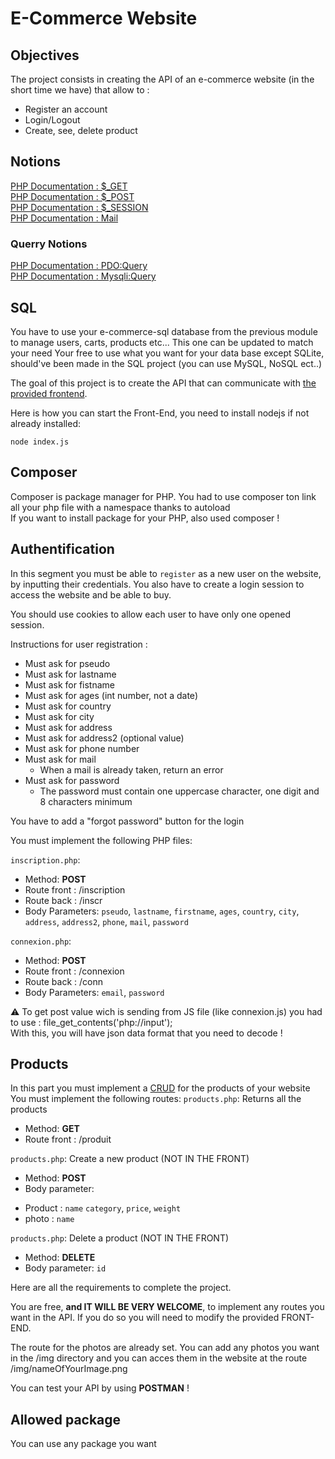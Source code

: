 # E-Commerce Website

## Objectives
The project consists in creating the API of an e-commerce website (in the short time we have) that allow to :
* Register an account
* Login/Logout
* Create, see, delete product

<!-- * Send mail to user when he buy something
* Have a wishList
* Save your cart
* have an admin panel for admin users -->

## Notions
[PHP Documentation : $_GET](https://www.php.net/manual/en/reserved.variables.get.php)  
[PHP Documentation : $_POST](https://www.php.net/manual/en/reserved.variables.post.php)   
[PHP Documentation : $_SESSION](https://www.php.net/manual/en/reserved.variables.session.php)   
[PHP Documentation : Mail](https://www.php.net/manual/en/function.mail.php)

### Querry Notions
[PHP Documentation : PDO:Query](https://www.php.net/manual/en/pdo.query.php)   
[PHP Documentation : Mysqli:Query](https://www.php.net/manual/en/mysqli.query.php)

## SQL
You have to use your e-commerce-sql database from the previous module to manage users, carts, products etc... This one can be updated to match your need
Your free to use what you want for your data base except SQLite, should've been made in the SQL project
(you can use MySQL, NoSQL ect..)

The goal of this project is to create the API that can communicate with <a href="e-commerce-website.rar" download>the provided frontend</a>.

Here is how you can start the Front-End, you need to install nodejs if not already installed:
```
node index.js
```

## Composer
Composer is package manager for PHP. You had to use composer ton link all your php file with a namespace thanks to autoload    
If you want to install package for your PHP, also used composer !

## Authentification
In this segment you must be able to `register` as a new user on the website, by inputting their credentials. 
You also have to create a login session to access the website and be able to buy.

You should use cookies to allow each user to have only one opened session.

Instructions for user registration :
* Must ask for pseudo
* Must ask for lastname
* Must ask for fistname
* Must ask for ages (int number, not a date)
* Must ask for country
* Must ask for city
* Must ask for address
* Must ask for address2 (optional value)
* Must ask for phone number
* Must ask for mail
  * When a mail is already taken, return an error
* Must ask for password
  * The password must contain one uppercase character, one digit and 8 characters minimum
  
You have to add a "forgot password" button for the login

You must implement the following PHP files:

`inscription.php`: 
- Method: **POST**
- Route front : /inscription
- Route back : /inscr
- Body Parameters: `pseudo`, `lastname`, `firstname`, `ages`, `country`, `city`, `address`, `address2`, `phone`, `mail`, `password`

`connexion.php`:
- Method: **POST**
- Route front : /connexion
- Route back : /conn
- Body Parameters: `email`, `password`

⚠️ To get post value wich is sending from JS file (like connexion.js) you had to use : file_get_contents('php://input');   
With this, you will have json data format that you need to decode !

## Products

In this part you must implement a [CRUD](https://developer.mozilla.org/fr/docs/Glossary/CRUD) for the products of your website
You must implement the following routes:
`products.php`: Returns all the products
- Method: **GET**
- Route front : /produit


`products.php`: Create a new product (NOT IN THE FRONT)
- Method: **POST**
- Body parameter:   
* Product : `name` `category`, `price`, `weight`
* photo : `name`

`products.php`: Delete a product (NOT IN THE FRONT)
- Method: **DELETE**
- Body parameter: `id`

Here are all the requirements to complete the project.

You are free, **and IT WILL BE VERY WELCOME**, to implement any routes you want in the API. If you do so you will need to modify the provided FRONT-END.   
     
The route for the photos are already set. You can add any photos you want in the /img directory and you can acces them in the website at the route /img/nameOfYourImage.png  
   
You can test your API by using **POSTMAN** !

<!-- Here are the products you sell.
* Sort your product correctly and create category and subcategory if neccessary
* Product must be findable by searching them in a search bar -->

<!-- ## Cart
In this segment, users must be able to : 
* Add product in number to your cart  
* Erase his cart.    
* Choose between several payment method.   
* See his order details before processing the payment
* See the state of the payment
* See commands history

A mail is send to the user to confirm his command when this one process to his payment. -->

<!-- ## Admin
When a user have the grade "Admin" he must be able to :
* Change username and password of any other user except admin
* See a panel on the website with command of all user sort in order -->

## Allowed package
You can use any package you want
